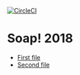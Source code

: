 [![CircleCI](https://circleci.com/gh/profile-org-name/repo-name/tree/master.svg?style=svg)](https://circleci.com/gh/tomekprus/Soap2018/tree/master)
# Soap! 2018

- [First file](First_file.md)
- [Second file](Second_file.md)
